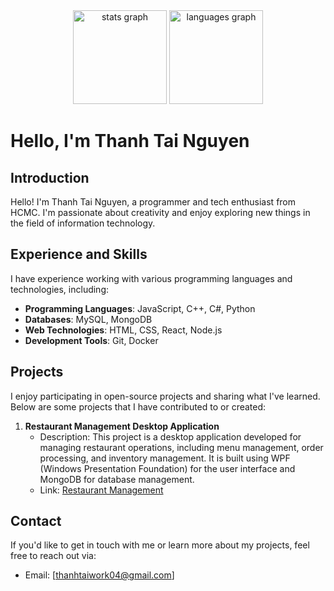 <div align="center">
  <img src="https://github-readme-stats.vercel.app/api?username=not-thanhtai&hide_title=false&hide_rank=true&show_icons=true&include_all_commits=true&count_private=true&disable_animations=false&theme=onedark&locale=en&hide_border=false&order=1" height="150" alt="stats graph"  />
  <img src="https://github-readme-stats.vercel.app/api/top-langs?username=not-thanhtai&locale=en&hide_title=false&layout=compact&card_width=320&langs_count=5&theme=onedark&hide_border=false&order=2" height="150" alt="languages graph"  />
</div>

###

# Hello, I'm Thanh Tai Nguyen

## Introduction

Hello! I'm Thanh Tai Nguyen, a programmer and tech enthusiast from HCMC. I'm passionate about creativity and enjoy exploring new things in the field of information technology.

## Experience and Skills

I have experience working with various programming languages and technologies, including:

- **Programming Languages**: JavaScript, C++, C#, Python
- **Databases**: MySQL, MongoDB
- **Web Technologies**: HTML, CSS, React, Node.js
- **Development Tools**: Git, Docker

## Projects

I enjoy participating in open-source projects and sharing what I've learned. Below are some projects that I have contributed to or created:

1. **Restaurant Management Desktop Application**
   - Description: This project is a desktop application developed for managing restaurant operations, including menu management, order processing, and inventory management. It is built using WPF (Windows Presentation Foundation) for the user interface and MongoDB for database management.
   - Link: [Restaurant Management](https://github.com/DoAnLapTrinhTrucQuanUIT/IT008.O13)

## Contact

If you'd like to get in touch with me or learn more about my projects, feel free to reach out via:

- Email: [thanhtaiwork04@gmail.com]
